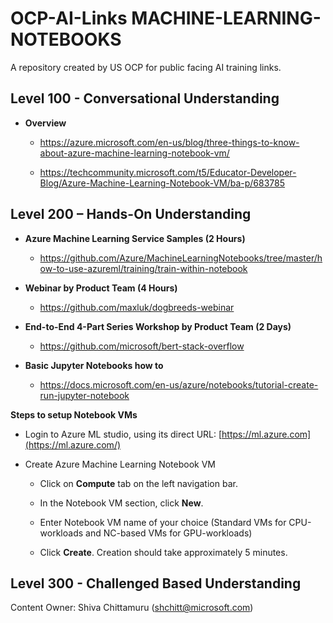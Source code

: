 OCP-AI-Links MACHINE-LEARNING-NOTEBOOKS
=======================================

A repository created by US OCP for public facing AI training links.

Level 100 - Conversational Understanding
----------------------------------------

-   **Overview**

    -   <https://azure.microsoft.com/en-us/blog/three-things-to-know-about-azure-machine-learning-notebook-vm/>

    -   <https://techcommunity.microsoft.com/t5/Educator-Developer-Blog/Azure-Machine-Learning-Notebook-VM/ba-p/683785>

Level 200 – Hands-On Understanding
----------------------------------

-   **Azure Machine Learning Service Samples (2 Hours)**

    -   <https://github.com/Azure/MachineLearningNotebooks/tree/master/how-to-use-azureml/training/train-within-notebook>

-   **Webinar by Product Team (4 Hours)**

    -   <https://github.com/maxluk/dogbreeds-webinar>

-   **End-to-End 4-Part Series Workshop by Product Team (2 Days)**

    -   <https://github.com/microsoft/bert-stack-overflow>

  - **Basic Jupyter Notebooks how to**
  
    - https://docs.microsoft.com/en-us/azure/notebooks/tutorial-create-run-jupyter-notebook

**Steps to setup Notebook VMs**

-   Login to Azure ML studio, using its direct URL:
    [https://ml.azure.com](https://ml.azure.com/)

-   Create Azure Machine Learning Notebook VM

    -   Click on **Compute** tab on the left navigation bar.

    -   In the Notebook VM section, click **New**.

    -   Enter Notebook VM name of your choice (Standard VMs for CPU-workloads
        and NC-based VMs for GPU-workloads)

    -   Click **Create**. Creation should take approximately 5 minutes.
    

Level 300 - Challenged Based Understanding
------------------------------------------

Content Owner: Shiva Chittamuru (shchitt@microsoft.com)

